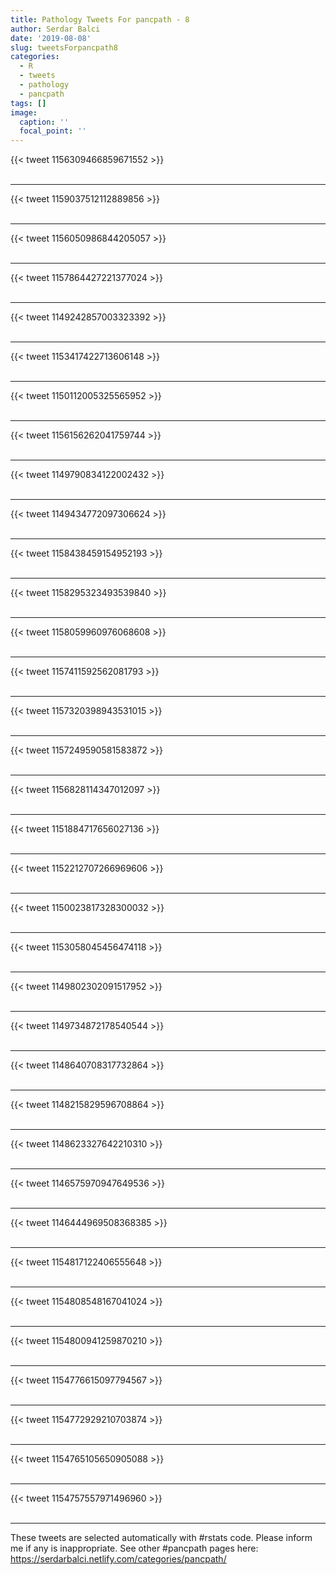 ```yaml
---
title: Pathology Tweets For pancpath - 8
author: Serdar Balci
date: '2019-08-08'
slug: tweetsForpancpath8
categories:
  - R
  - tweets
  - pathology
  - pancpath
tags: []
image:
  caption: ''
  focal_point: ''
---
```



{{< tweet 1156309466859671552 >}}
<br>
<br>
<hr>
{{< tweet 1159037512112889856 >}}
<br>
<br>
<hr>
{{< tweet 1156050986844205057 >}}
<br>
<br>
<hr>
{{< tweet 1157864427221377024 >}}
<br>
<br>
<hr>
{{< tweet 1149242857003323392 >}}
<br>
<br>
<hr>
{{< tweet 1153417422713606148 >}}
<br>
<br>
<hr>
{{< tweet 1150112005325565952 >}}
<br>
<br>
<hr>
{{< tweet 1156156262041759744 >}}
<br>
<br>
<hr>
{{< tweet 1149790834122002432 >}}
<br>
<br>
<hr>
{{< tweet 1149434772097306624 >}}
<br>
<br>
<hr>
{{< tweet 1158438459154952193 >}}
<br>
<br>
<hr>
{{< tweet 1158295323493539840 >}}
<br>
<br>
<hr>
{{< tweet 1158059960976068608 >}}
<br>
<br>
<hr>
{{< tweet 1157411592562081793 >}}
<br>
<br>
<hr>
{{< tweet 1157320398943531015 >}}
<br>
<br>
<hr>
{{< tweet 1157249590581583872 >}}
<br>
<br>
<hr>
{{< tweet 1156828114347012097 >}}
<br>
<br>
<hr>
{{< tweet 1151884717656027136 >}}
<br>
<br>
<hr>
{{< tweet 1152212707266969606 >}}
<br>
<br>
<hr>
{{< tweet 1150023817328300032 >}}
<br>
<br>
<hr>
{{< tweet 1153058045456474118 >}}
<br>
<br>
<hr>
{{< tweet 1149802302091517952 >}}
<br>
<br>
<hr>
{{< tweet 1149734872178540544 >}}
<br>
<br>
<hr>
{{< tweet 1148640708317732864 >}}
<br>
<br>
<hr>
{{< tweet 1148215829596708864 >}}
<br>
<br>
<hr>
{{< tweet 1148623327642210310 >}}
<br>
<br>
<hr>
{{< tweet 1146575970947649536 >}}
<br>
<br>
<hr>
{{< tweet 1146444969508368385 >}}
<br>
<br>
<hr>
{{< tweet 1154817122406555648 >}}
<br>
<br>
<hr>
{{< tweet 1154808548167041024 >}}
<br>
<br>
<hr>
{{< tweet 1154800941259870210 >}}
<br>
<br>
<hr>
{{< tweet 1154776615097794567 >}}
<br>
<br>
<hr>
{{< tweet 1154772929210703874 >}}
<br>
<br>
<hr>
{{< tweet 1154765105650905088 >}}
<br>
<br>
<hr>
{{< tweet 1154757557971496960 >}}
<br>
<br>
<hr>


These tweets are selected automatically with #rstats code. Please inform me if any is inappropriate.
See other #pancpath pages here: https://serdarbalci.netlify.com/categories/pancpath/

